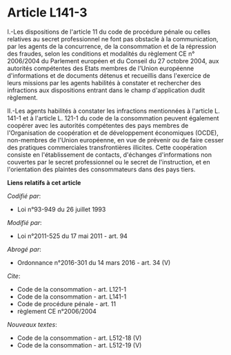 # Article L141-3

I.-Les dispositions de l'article 11 du code de procédure pénale ou celles relatives au secret professionnel ne font pas
obstacle à la communication, par les agents de la concurrence, de la consommation et de la répression des fraudes, selon les
conditions et modalités du règlement CE n° 2006/2004 du Parlement européen et du Conseil du 27 octobre 2004, aux autorités
compétentes des Etats membres de l'Union européenne d'informations et de documents détenus et recueillis dans l'exercice de
leurs missions par les agents habilités à constater et rechercher des infractions aux dispositions entrant dans le champ
d'application dudit règlement. 

II.-Les agents habilités à constater les infractions mentionnées à l'article L. 141-1 et à l'article L. 121-1 du code de la
consommation peuvent également coopérer avec les autorités compétentes des pays membres de l'Organisation de coopération et
de développement économiques (OCDE), non-membres de l'Union européenne, en vue de prévenir ou de faire cesser des pratiques
commerciales transfrontières illicites. Cette coopération consiste en l'établissement de contacts, d'échanges d'informations
non couvertes par le secret professionnel ou le secret de l'instruction, et en l'orientation des plaintes des consommateurs
dans des pays tiers.

**Liens relatifs à cet article**

_Codifié par_:

  - Loi n°93-949 du 26 juillet 1993

_Modifié par_:

  - Loi n°2011-525 du 17 mai 2011 - art. 94

_Abrogé par_:

  - Ordonnance n°2016-301 du 14 mars 2016 - art. 34 (V)

_Cite_:

  - Code de la consommation - art. L121-1
  - Code de la consommation - art. L141-1
  - Code de procédure pénale - art. 11
  - règlement CE n°2006/2004

_Nouveaux textes_:

  - Code de la consommation - art. L512-18 (V)
  - Code de la consommation - art. L512-19 (V)
